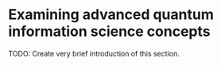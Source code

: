 # Examining advanced quantum information science concepts

TODO: Create very brief introduction of this section.

